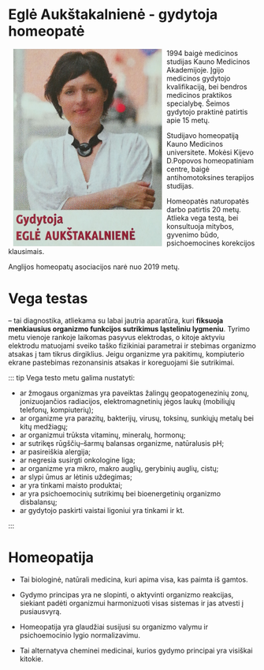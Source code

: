# Eglė Aukštakalnienė - gydytoja homeopatė

<img src="../img/egle-aukstakalniene.jpg" alt="Eglė Aukštakalnienė" height="400" style="float:left; padding: 0 10px; max-height: 100% max-height:400px;"/>
1994 baigė medicinos studijas Kauno Medicinos Akademijoje.
Įgijo medicinos gydytojo kvalifikaciją, bei bendros medicinos praktikos specialybę. Šeimos gydytojo praktinė patirtis apie 15 metų.

Studijavo homeopatiją Kauno Medicinos universitete.
Mokėsi Kijevo D.Popovos homeopatiniam centre, baigė antihomotoksines terapijos studijas.

Homeopatės naturopatės darbo patirtis 20 metų. Atlieka vega testą, bei konsultuoja mitybos, gyvenimo būdo, psichoemocines korekcijos klausimais.

Anglijos homeopatų asociacijos narė nuo 2019 metų.
<br style="clear: both;" />

# Vega testas

– tai diagnostika, atliekama su labai jautria aparatūra, kuri **fiksuoja menkiausius organizmo funkcijos sutrikimus ląsteliniu lygmeniu**. Tyrimo metu vienoje rankoje laikomas pasyvus elektrodas, o kitoje aktyviu elektrodu matuojami sveiko taško fizikiniai parametrai ir stebimas organizmo atsakas į tam tikrus dirgiklius. Jeigu organizme yra pakitimų, kompiuterio ekrane pastebimas rezonansinis atsakas ir koreguojami šie sutrikimai.

::: tip Vega testo metu galima nustatyti:

- ar žmogaus organizmas yra paveiktas žalingų geopatogenezinių zonų, jonizuojančios radiacijos, elektromagnetinių jėgos laukų (mobiliųjų telefonų, kompiuterių);
- ar organizme yra parazitų, bakterijų, virusų, toksinų, sunkiųjų metalų bei kitų medžiagų;
- ar organizmui trūksta vitaminų, mineralų, hormonų;
- ar sutrikęs rūgščių–šarmų balansas organizme, natūralusis pH;
- ar pasireiškia alergija;
- ar negresia susirgti onkologine liga;
- ar organizme yra mikro, makro auglių, gerybinių auglių, cistų;
- ar slypi ūmus ar lėtinis uždegimas;
- ar yra tinkami maisto produktai;
- ar yra psichoemocinių sutrikimų bei bioenergetinių organizmo disbalansų;
- ar gydytojo paskirti vaistai ligoniui yra tinkami ir kt.

:::

# Homeopatija

- Tai biologinė, natūrali medicina, kuri apima visa, kas paimta iš gamtos.

- Gydymo principas yra ne slopinti, o aktyvinti organizmo reakcijas, siekiant padėti organizmui harmonizuoti visas sistemas ir jas atvesti į pusiausvyrą.

- Homeopatija yra glaudžiai susijusi su organizmo valymu ir psichoemocinio lygio normalizavimu.

- Tai alternatyva cheminei medicinai, kurios gydymo principai yra visiškai kitokie.
